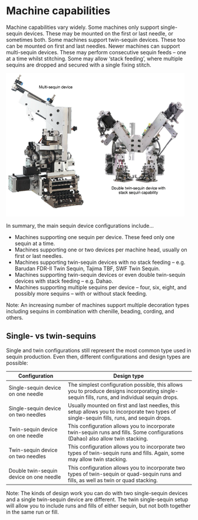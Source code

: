 # Machine capabilities

Machine capabilities vary widely. Some machines only support single-sequin devices. These may be mounted on the first or last needle, or sometimes both. Some machines support twin-sequin devices. These too can be mounted on first and last needles. Newer machines can support multi-sequin devices. These may perform consecutive sequin feeds – one at a time whilst stitching. Some may allow ‘stack feeding’, where multiple sequins are dropped and secured with a single fixing stitch.

![sequin_basics00001.png](assets/sequin_basics00001.png)

In summary, the main sequin device configurations include...

- Machines supporting one sequin per device. These feed only one sequin at a time.
- Machines supporting one or two devices per machine head, usually on first or last needles.
- Machines supporting twin-sequin devices with no stack feeding – e.g. Barudan FDR-II Twin Sequin, Tajima TBF, SWF Twin Sequin.
- Machines supporting twin-sequin devices or even double twin-sequin devices with stack feeding – e.g. Dahao.
- Machines supporting multiple sequins per device – four, six, eight, and possibly more sequins – with or without stack feeding.

Note: An increasing number of machines support multiple decoration types including sequins in combination with chenille, beading, cording, and others.

## Single- vs twin-sequins

Single and twin configurations still represent the most common type used in sequin production. Even then, different configurations and design types are possible:

| Configuration                           | Design type                                                                                                                                   |
| --------------------------------------- | --------------------------------------------------------------------------------------------------------------------------------------------- |
| Single-sequin device on one needle      | The simplest configuration possible, this allows you to produce designs incorporating single-sequin fills, runs, and individual sequin drops. |
| Single-sequin device on two needles     | Usually mounted on first and last needles, this setup allows you to incorporate two types of single-sequin fills, runs, and sequin drops.     |
| Twin-sequin device on one needle        | This configuration allows you to incorporate twin-sequin runs and fills. Some configurations (Dahao) also allow twin stacking.                |
| Twin-sequin device on two needles       | This configuration allows you to incorporate two types of twin-sequin runs and fills. Again, some may allow twin stacking.                    |
| Double twin-sequin device on one needle | This configuration allows you to incorporate two types of twin-sequin or quad-sequin runs and fills, as well as twin or quad stacking.        |

Note: The kinds of design work you can do with two single-sequin devices and a single twin-sequin device are different. The twin single-sequin setup will allow you to include runs and fills of either sequin, but not both together in the same run or fill.
